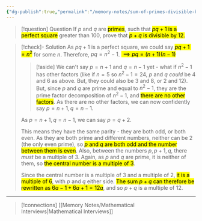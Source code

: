 ```yaml
---
{"dg-publish":true,"permalink":"/memory-notes/sum-of-primes-divisible-by-12/","dgPassFrontmatter":true}
---
```


> [!question] Question
> If $p$ and $q$ are <mark class="hltr-pink">primes</mark>, such that <mark class="hltr-pink">$pq+1$ is a perfect square</mark> greater than 100, prove that <mark class="hltr-pink">$p+q$ is divisible by 12.</mark>


> [!check]- Solution
> As $pq+1$ is a perfect square, we could say <mark class="hltr-pink">$pq+1=n^2$</mark> for some $n$.
> Therefore, $pq=n^2-1$.
> <mark class="hltr-pink">$\implies pq=(n+1)(n-1)$</mark>
> 
> > [!aside] 
> > We can't say $p=n+1$ and $q=n-1$ yet - what if $n^2-1$ has other factors (like if $n=5$ so $n^2-1=24$, $p$ and $q$ *could* be 4 and 6 as above. But, they could also be 3 and 8, or 2 and 12).
> > But, since $p$ and $q$ are prime and equal to $n^2-1$, they are the prime factor decomposition of $n^2-1$, and <mark class="hltr-pink">there are no other factors</mark>. 
> > As there are no other factors, we can now confidently say $p=n+1,q=n-1$.
> 
> As $p=n+1,q=n-1$, we can say $p=q+2$.
> 
> This means they have the same parity - they are both odd, or both even. As they are both prime and different numbers, neither can be 2 (the only even prime), so <mark class="hltr-pink">$p$ and $q$ are both odd and the number between them is even</mark>.
> Also, between the numbers $p, p+1, q$, there *must* be a multiple of 3. Again, as $p$ and $q$ are prime, it is neither of them, so <mark class="hltr-pink">the central number is a multiple of 3</mark>.
> 
> Since the central number is a multiple of 3 and a multiple of 2, <mark class="hltr-pink">it is a multiple of 6</mark>, with $p$ and $q$ either side.
> <mark class="hltr-pink">The sum $p+q$ can therefore be rewritten as $6a-1+6a+1=12a$</mark>, and so $p+q$ is a multiple of 12.



---

> [!connections]
> [[Memory Notes/Mathematical Interviews\|Mathematical Interviews]]
